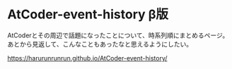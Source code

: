 # AtCoder-event-history β版

AtCoderとその周辺で話題になったことについて、時系列順にまとめるページ。
あとから見返して、こんなこともあったなと思えるようにしたい。

https://harurunrunrun.github.io/AtCoder-event-history/
